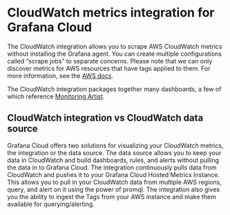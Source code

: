 # CloudWatch metrics integration for Grafana Cloud

The CloudWatch integration allows you to scrape AWS CloudWatch metrics without installing the Grafana agent. You can create multiple configurations called “scrape jobs” to separate concerns. Please note that we can only discover metrics for AWS resources that have tags applied to them. For more information, see the [AWS docs](https://docs.aws.amazon.com/general/latest/gr/aws_tagging.html).

The CloudWatch integration packages together many dashboards, a few of which reference [Monitoring Artist](https://github.com/monitoringartist/grafana-aws-cloudwatch-dashboards).

## CloudWatch integration vs CloudWatch data source

Grafana Cloud offers two solutions for visualizing your CloudWatch metrics, the integration or the data source. The data source allows you to keep your data in CloudWatch and build dashboards, rules, and alerts without pulling the data in to Grafana Cloud. The integration continuously pulls data from CloudWatch and pushes it to your Grafana Cloud Hosted Metrics Instance. This allows you to pull in your CloudWatch data from multiple AWS regions, query, and alert on it using the power of promql. The integration also gives you the ability to ingest the Tags from your AWS instance and make them available for querying/alerting.
